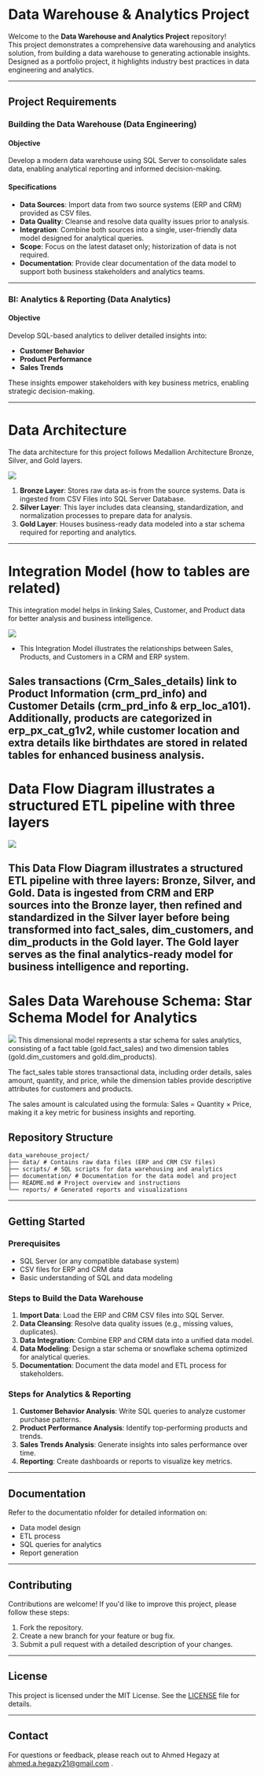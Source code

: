 # Data Warehouse & Analytics Project

Welcome to the **Data Warehouse and Analytics Project** repository!  
This project demonstrates a comprehensive data warehousing and analytics solution, from building a data warehouse to generating actionable insights. Designed as a portfolio project, it highlights industry best practices in data engineering and analytics.

---

## Project Requirements

### **Building the Data Warehouse (Data Engineering)**

#### **Objective**
Develop a modern data warehouse using SQL Server to consolidate sales data, enabling analytical reporting and informed decision-making.

#### **Specifications**
- **Data Sources**: Import data from two source systems (ERP and CRM) provided as CSV files.
- **Data Quality**: Cleanse and resolve data quality issues prior to analysis.
- **Integration**: Combine both sources into a single, user-friendly data model designed for analytical queries.
- **Scope**: Focus on the latest dataset only; historization of data is not required.
- **Documentation**: Provide clear documentation of the data model to support both business stakeholders and analytics teams.

---

### **BI: Analytics & Reporting (Data Analytics)**

#### **Objective**
Develop SQL-based analytics to deliver detailed insights into:
- **Customer Behavior**
- **Product Performance**
- **Sales Trends**

These insights empower stakeholders with key business metrics, enabling strategic decision-making.

---
# Data Architecture
The data architecture for this project follows Medallion Architecture Bronze, Silver, and Gold layers.


![](docs/Architecture-High.png)


1. **Bronze Layer**: Stores raw data as-is from the source systems. Data is ingested from CSV Files into SQL Server
Database.
2. **Silver Layer**: This layer includes data cleansing, standardization, and normalization processes to prepare data for
analysis.
3. **Gold Layer**: Houses business-ready data modeled into a star schema required for reporting and analytics.
-----
# Integration Model (how to tables are related)
This integration model helps in linking Sales, Customer, and Product data for better analysis and business intelligence.


![](docs/Architecture-integration.png)

- This Integration Model illustrates the relationships between Sales, Products, and Customers in a CRM and ERP system.

 Sales transactions (Crm_Sales_details) link to Product Information (crm_prd_info) and Customer Details (crm_prd_info & erp_loc_a101). 
Additionally, products are categorized in erp_px_cat_g1v2, while customer location and extra details like birthdates are stored in related tables for enhanced business analysis.
------

# Data Flow Diagram illustrates a structured ETL pipeline with three layers


![](docs/Data_Flow_Diagram.png)


This Data Flow Diagram illustrates a structured ETL pipeline with three layers: Bronze, Silver, and Gold. Data is ingested from CRM and ERP sources into the Bronze layer, then refined and standardized in the Silver layer before being transformed into fact_sales, dim_customers, and dim_products in the Gold layer. The Gold layer serves as the final analytics-ready model for business intelligence and reporting.
----
# Sales Data Warehouse Schema: Star Schema Model for Analytics
![](docs/Architecture-Data.png)
This dimensional model represents a star schema for sales analytics, consisting of a fact table (gold.fact_sales) and two dimension tables (gold.dim_customers and gold.dim_products).

The fact_sales table stores transactional data, including order details, sales amount, quantity, and price, while the dimension tables provide descriptive attributes for customers and products.

The sales amount is calculated using the formula:
Sales = Quantity × Price, making it a key metric for business insights and reporting.

## Repository Structure
```
data_warehouse_project/
├── data/ # Contains raw data files (ERP and CRM CSV files)
├── scripts/ # SQL scripts for data warehousing and analytics
├── documentation/ # Documentation for the data model and project
├── README.md # Project overview and instructions
└── reports/ # Generated reports and visualizations
```

---

## Getting Started

### Prerequisites
- SQL Server (or any compatible database system)
- CSV files for ERP and CRM data
- Basic understanding of SQL and data modeling

### Steps to Build the Data Warehouse
1. **Import Data**: Load the ERP and CRM CSV files into SQL Server.
2. **Data Cleansing**: Resolve data quality issues (e.g., missing values, duplicates).
3. **Data Integration**: Combine ERP and CRM data into a unified data model.
4. **Data Modeling**: Design a star schema or snowflake schema optimized for analytical queries.
5. **Documentation**: Document the data model and ETL process for stakeholders.

### Steps for Analytics & Reporting
1. **Customer Behavior Analysis**: Write SQL queries to analyze customer purchase patterns.
2. **Product Performance Analysis**: Identify top-performing products and trends.
3. **Sales Trends Analysis**: Generate insights into sales performance over time.
4. **Reporting**: Create dashboards or reports to visualize key metrics.

---

## Documentation
Refer to the documentatio nfolder for detailed information on:
- Data model design
- ETL process
- SQL queries for analytics
- Report generation

---

## Contributing
Contributions are welcome! If you'd like to improve this project, please follow these steps:
1. Fork the repository.
2. Create a new branch for your feature or bug fix.
3. Submit a pull request with a detailed description of your changes.

---

## License
This project is licensed under the MIT License. See the [LICENSE](LICENSE) file for details.

---

## Contact
For questions or feedback, please reach out to Ahmed Hegazy at ahmed.a.hegazy21@gmail.com .

